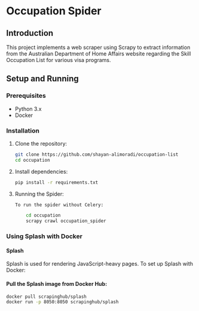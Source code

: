 # Occupation Spider

## Introduction
This project implements a web scraper using Scrapy to extract information from the Australian Department of Home Affairs website regarding the Skill Occupation List for various visa programs.

## Setup and Running

### Prerequisites
- Python 3.x
- Docker

### Installation
1. Clone the repository:
   ```bash
   git clone https://github.com/shayan-alimoradi/occupation-list
   cd occupation

2. Install dependencies:
    ```bash
    pip install -r requirements.txt

3. Running the Spider:
    ```bash
    To run the spider without Celery:

        cd occupation
        scrapy crawl occupation_spider


### Using Splash with Docker
#### Splash

Splash is used for rendering JavaScript-heavy pages. To set up Splash with Docker:

#### Pull the Splash image from Docker Hub:

```bash
docker pull scrapinghub/splash
docker run -p 8050:8050 scrapinghub/splash

```
